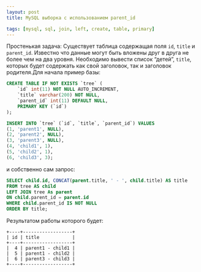 ```yaml
---
layout: post
title: MySQL выборка с использованием parent_id

tags: [mysql, sql, join, left, create, table, primary]
---
```


Простенькая задача: Существует таблица содержащая поля `id`, `title` и `parent_id`.  Известно что данные могут быть вложены друг в друга не более чем на два уровня. Необходимо вывести список “детей”, `title`, которых будет содержать как свой заголовок, так и заголовок родителя.Для начала пример базы:

```sql
CREATE TABLE IF NOT EXISTS `tree` (
    `id` int(11) NOT NULL AUTO_INCREMENT,
    `title` varchar(200) NOT NULL,
    `parent_id` int(11) DEFAULT NULL,
    PRIMARY KEY (`id`)
);

INSERT INTO `tree` (`id`, `title`, `parent_id`) VALUES
(1, 'parent1', NULL),
(2, 'parent2', NULL),
(3, 'parent3', NULL),
(4, 'child1', 1),
(5, 'child2', 1),
(6, 'child3', 3);
```

и собственно сам запрос:

```sql
SELECT child.id, CONCAT(parent.title, ' - ', child.title) AS title
FROM tree AS child
LEFT JOIN tree As parent
ON child.parent_id = parent.id
WHERE child.parent_id IS NOT NULL
ORDER BY title;
```

Результатом работы которого будет:

```
+----+------------------+
| id | title            |
+----+------------------+
|  4 | parent1 - child1 |
|  5 | parent1 - child2 |
|  6 | parent3 - child3 |
+----+------------------+
```
